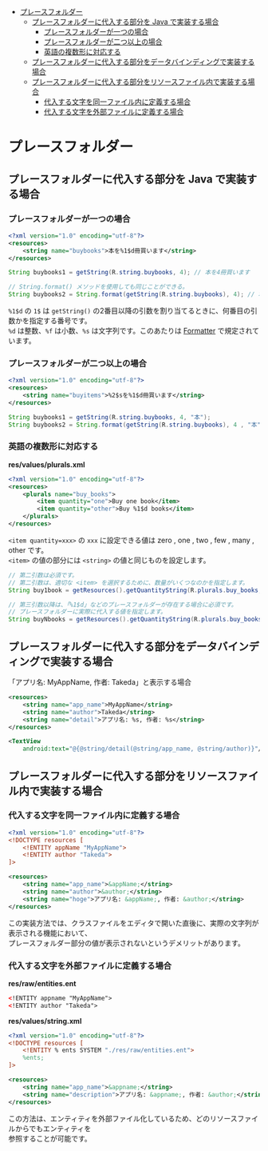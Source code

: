 <!-- TOC START min:1 max:3 link:true asterisk:false update:true -->
- [プレースフォルダー](#プレースフォルダー)
	- [プレースフォルダーに代入する部分を Java で実装する場合](#プレースフォルダーに代入する部分を-java-で実装する場合)
		- [プレースフォルダーが一つの場合](#プレースフォルダーが一つの場合)
		- [プレースフォルダーが二つ以上の場合](#プレースフォルダーが二つ以上の場合)
		- [英語の複数形に対応する](#英語の複数形に対応する)
	- [プレースフォルダーに代入する部分をデータバインディングで実装する場合](#プレースフォルダーに代入する部分をデータバインディングで実装する場合)
	- [プレースフォルダーに代入する部分をリソースファイル内で実装する場合](#プレースフォルダーに代入する部分をリソースファイル内で実装する場合)
		- [代入する文字を同一ファイル内に定義する場合](#代入する文字を同一ファイル内に定義する場合)
		- [代入する文字を外部ファイルに定義する場合](#代入する文字を外部ファイルに定義する場合)
<!-- TOC END -->


# プレースフォルダー

## プレースフォルダーに代入する部分を Java で実装する場合

### プレースフォルダーが一つの場合

```xml
<?xml version="1.0" encoding="utf-8"?>  
<resources>  
    <string name="buybooks">本を%1$d冊買います</string>  
</resources>  
```

```Java
String buybooks1 = getString(R.string.buybooks, 4); // 本を4冊買います

// String.format() メソッドを使用しても同じことができる。
String buybooks2 = String.format(getString(R.string.buybooks), 4); // 本を4冊買います
```

`%1$d` の `1$` は `getString()` の2番目以降の引数を割り当てるときに、何番目の引数かを指定する番号です。  
`%d` は整数、`%f` は小数、`%s` は文字列です。このあたりは [Formatter](https://developer.android.com/reference/java/util/Formatter.html) で規定されています。


### プレースフォルダーが二つ以上の場合

```xml
<?xml version="1.0" encoding="utf-8"?>  
<resources>  
    <string name="buyitems">%2$sを%1$d冊買います</string>  
</resources>
```

```java
String buybooks1 = getString(R.string.buybooks, 4, "本");  
String buybooks2 = String.format(getString(R.string.buybooks), 4 , "本");
```

### 英語の複数形に対応する

**res/values/plurals.xml**

```xml
<?xml version="1.0" encoding="utf-8"?>  
<resources>  
    <plurals name="buy_books">  
        <item quantity="one">Buy one book</item>  
        <item quantity="other">Buy %1$d books</item>  
    </plurals>  
</resources>
```

`<item quantity=xxx>` の `xxx` に設定できる値は zero , one , two , few , many , other です。  
`<item>` の値の部分には `<string>` の値と同じものを設定します。

```Java
// 第二引数は必須です。
// 第二引数は、適切な <item> を選択するために、数量がいくつなのかを指定します。
String buy1book = getResources().getQuantityString(R.plurals.buy_books, 1); // Buy one book

// 第三引数以降は、「%1$d」などのプレースフォルダーが存在する場合に必須です。
// プレースフォルダーに実際に代入する値を指定します。
String buyNbooks = getResources().getQuantityString(R.plurals.buy_books, 4, 4); // Buy 4 books
```


## プレースフォルダーに代入する部分をデータバインディングで実装する場合

「アプリ名: MyAppName, 作者: Takeda」と表示する場合

```xml
<resources>
    <string name="app_name">MyAppName</string>
    <string name="author">Takeda</string>
    <string name="detail">アプリ名: %s, 作者: %s</string>
</resources>
```

```xml
<TextView
    android:text="@{@string/detail(@string/app_name, @string/author)}"/>
```


## プレースフォルダーに代入する部分をリソースファイル内で実装する場合

### 代入する文字を同一ファイル内に定義する場合

```xml
<?xml version="1.0" encoding="utf-8"?>
<!DOCTYPE resources [
    <!ENTITY appName "MyAppName">
    <!ENTITY author "Takeda">
]>

<resources>
    <string name="app_name">&appName;</string>
    <string name="author">&author;</string>
    <string name="hoge">アプリ名: &appName;, 作者: &author;</string>
</resources>
```

この実装方法では、クラスファイルをエディタで開いた直後に、実際の文字列が表示される機能において、  
プレースフォルダー部分の値が表示されないというデメリットがあります。


### 代入する文字を外部ファイルに定義する場合

**res/raw/entities.ent**

```xml
<!ENTITY appname "MyAppName">
<!ENTITY author "Takeda">
```

**res/values/string.xml**

```xml
<?xml version="1.0" encoding="utf-8"?>
<!DOCTYPE resources [
    <!ENTITY % ents SYSTEM "./res/raw/entities.ent">
    %ents;   
]>

<resources>
    <string name="app_name">&appname;</string>
    <string name="description">アプリ名: &appname;, 作者: &author;</string>
</resources>
```

この方法は、エンティティを外部ファイル化しているため、どのリソースファイルからでもエンティティを  
参照することが可能です。
